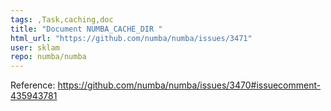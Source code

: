 ```yaml
---
tags: ,Task,caching,doc
title: "Document NUMBA_CACHE_DIR "
html_url: "https://github.com/numba/numba/issues/3471"
user: sklam
repo: numba/numba
---
```


Reference: https://github.com/numba/numba/issues/3470#issuecomment-435943781